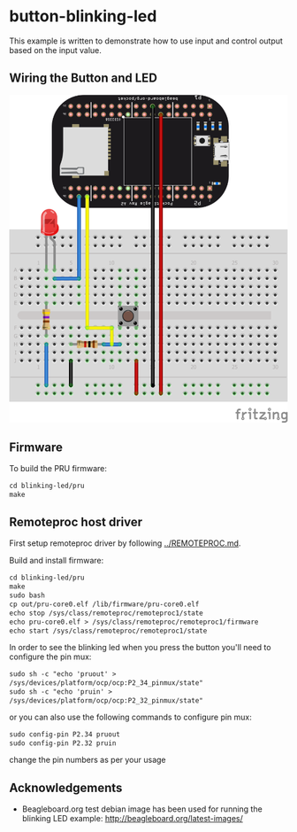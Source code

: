 # button-blinking-led
This example is written to demonstrate how to use input and control output based on the input value.

## Wiring the Button and LED

![Diagram](image/WiringDiagram.png)
## Firmware
To build the PRU firmware:

	cd blinking-led/pru
	make

## Remoteproc host driver

First setup remoteproc driver by following [../REMOTEPROC.md](../REMOTEPROC.md).

Build and install firmware:

	cd blinking-led/pru
	make
	sudo bash
	cp out/pru-core0.elf /lib/firmware/pru-core0.elf
	echo stop /sys/class/remoteproc/remoteproc1/state
	echo pru-core0.elf > /sys/class/remoteproc/remoteproc1/firmware
	echo start /sys/class/remoteproc/remoteproc1/state

In order to see the blinking led when you press the button you'll need to configure the pin mux:

       
	sudo sh -c "echo 'pruout' > /sys/devices/platform/ocp/ocp:P2_34_pinmux/state"
	sudo sh -c "echo 'pruin' > /sys/devices/platform/ocp/ocp:P2_32_pinmux/state"

or you can also use the following commands  to configure pin mux:

	sudo config-pin P2.34 pruout
	sudo config-pin P2.32 pruin

change the pin numbers as per your usage

## Acknowledgements
 * Beagleboard.org test debian image has been used for running the blinking LED example: http://beagleboard.org/latest-images/

